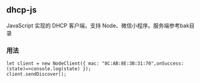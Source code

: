 ## dhcp-js

JavaScript 实现的 DHCP 客户端，支持 Node、微信小程序。服务端参考bak目录

### 用法

    let client = new NodeClient({ mac: "8C:AB:8E:3B:31:70",onSuccess:(state)=>console.log(state) });
    client.sendDiscover();
